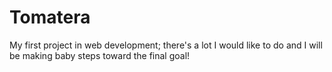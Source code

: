 # Tomatera

My first project in web development; there's a lot I would like to do and I will be making baby steps toward the final goal!
